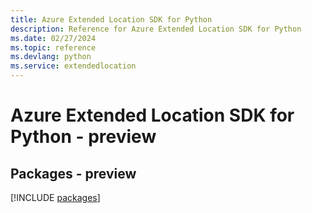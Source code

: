 ```yaml
---
title: Azure Extended Location SDK for Python
description: Reference for Azure Extended Location SDK for Python
ms.date: 02/27/2024
ms.topic: reference
ms.devlang: python
ms.service: extendedlocation
---
```

# Azure Extended Location SDK for Python - preview
## Packages - preview
[!INCLUDE [packages](extended-location-index.md)]